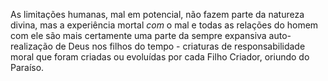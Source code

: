 As limitações humanas, mal em potencial, não fazem parte da natureza divina, mas a experiência mortal *com* o mal e todas as relações do homem com ele são mais certamente uma parte da sempre expansiva auto-realização de Deus nos filhos do tempo - criaturas de responsabilidade moral que foram criadas ou evoluídas por cada Filho Criador, oriundo do Paraíso.